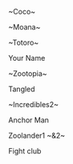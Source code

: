 ~Coco~

~Moana~

~Totoro~

Your Name 

~Zootopia~

Tangled

~Incredibles2~ 

Anchor Man

Zoolander1 ~&2~ 

Fight club
